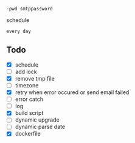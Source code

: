 ```
-pwd smtppassword
```
schedule
```
every day 
```

## Todo
- [x] schedule
- [ ] add lock
- [x] remove tmp file
- [ ] timezone
- [x] retry when error occured or send email failed
- [ ] error catch
- [ ] log
- [x] build script
- [ ] dynamic upgrade
- [ ] dynamic parse date
- [x] dockerfile 